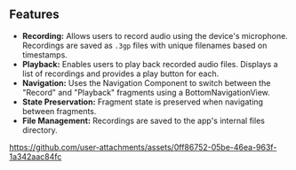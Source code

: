 ## Features

*   **Recording:** Allows users to record audio using the device's microphone. Recordings are saved as `.3gp` files with unique filenames based on timestamps.
*   **Playback:** Enables users to play back recorded audio files.  Displays a list of recordings and provides a play button for each.
*   **Navigation:** Uses the Navigation Component to switch between the "Record" and "Playback" fragments using a BottomNavigationView.
*   **State Preservation:** Fragment state is preserved when navigating between fragments.
*   **File Management:**  Recordings are saved to the app's internal files directory.


https://github.com/user-attachments/assets/0ff86752-05be-46ea-963f-1a342aac84fc

